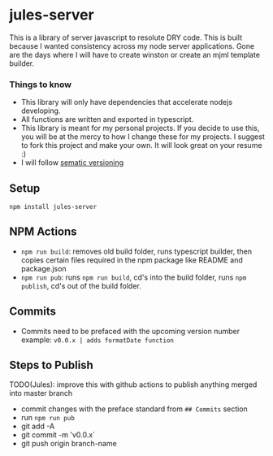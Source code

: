 # jules-server

This is a library of server javascript to resolute DRY code. This is built because I wanted consistency across my node server applications. Gone are the days where I will have to create winston or create an mjml template builder.

### Things to know

- This library will only have dependencies that accelerate nodejs developing.
- All functions are written and exported in typescript.
- This library is meant for my personal projects. If you decide to use this, you will be at the mercy to how I change these for my projects. I suggest to fork this project and make your own. It will look great on your resume :)
- I will follow [sematic versioning](https://semver.org/)

## Setup

`npm install jules-server`

## NPM Actions

- `npm run build`: removes old build folder, runs typescript builder, then copies certain files required in the npm package like README and package.json
- `npm run pub`: runs `npm run build`, cd's into the build folder, runs `npm publish`, cd's out of the build folder.

## Commits

- Commits need to be prefaced with the upcoming version number example: `v0.0.x | adds formatDate function`

## Steps to Publish

TODO(Jules): improve this with github actions to publish anything merged into master branch

- commit changes with the preface standard from `## Commits` section
- run `npm run pub`
- git add -A
- git commit -m 'v0.0.x`
- git push origin branch-name
